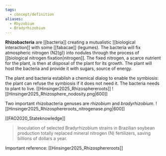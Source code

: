 ```yaml
---
tags:
  - concept/definition
aliases:
  - Rhyzobium
  - Bradyrhizobium
---
```

**Rhizobacteria** are [[bacteria]] creating a mutualistic [[biological interaction]] with some [[fabacae]] (legumes). The bacteria will fix atmospheric nitrogen (N2(g)) into nodules through the process of [[biological nitrogen fixation|nitrogen]]. The fixed nitrogen, a scarce nutrient for the plant, is then at disposal of the plant for its growth. The plant will host the bacteria and provide it with sugars, source of energy.

The plant and bacteria establish a chemical dialog to enable the symbiosis: the plant can refuse the symbiosis if it does not need it. The bacteria needs to plant to live.
[[Hinsinger2025_Rhizosphereroots]]
![[Hinsinger2025_Rhizosphere_nodosity.png|600]]

Two important rhizobacteria genuses are *rhizobium* and *bradyrhizobium*.
![[Hinsinger2025_Rhizosphereroots_nitrogenase.png|600]]

[[FAO2020_Stateknowledge]]
>Inoculation of selected Bradyrhizobium strains in Brazilian soybean production totally replaced mineral nitrogen (N) fertilizers, saving billions of dollars a year.

Important reference:
[[Hinsinger2025_Rhizosphereroots]]
